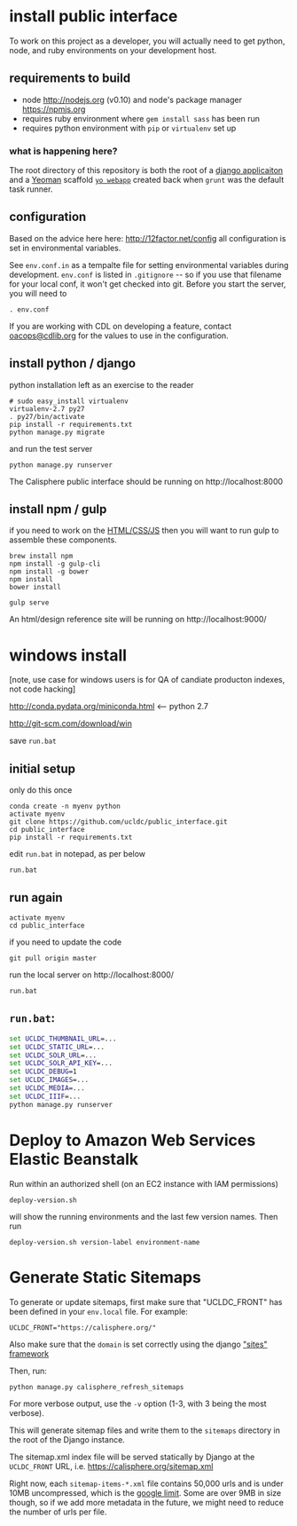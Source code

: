 # install public interface

To work on this project as a developer, you will actually need to
get python, node, and ruby environments on your development host.

## requirements to build

 * node http://nodejs.org (v0.10) and node's package manager https://npmjs.org
 * requires ruby environment where `gem install sass` has been run
 * requires python environment with `pip` or `virtualenv` set up

### what is happening here?

The root directory of this repository is both the root of a [django applicaiton](https://www.djangoproject.com) and a [Yeoman](http://yeoman.io) scaffold [`yo webapp`](https://github.com/yeoman/generator-webapp#readme) created back when `grunt` was the default task runner.

## configuration 

Based on the advice here here: http://12factor.net/config all configuration is set in environmental variables.

See `env.conf.in` as a tempalte file for setting environmental variables during development.  `env.conf` is listed in `.gitignore` -- so if you use that filename for your local conf, it won't get checked into git.  Before you start the server, you will need to
```
. env.conf
```

If you are working with CDL on developing a feature, contact oacops@cdlib.org for the values to use in the configuration.

## install python / django

python installation left as an exercise to the reader

```
# sudo easy_install virtualenv
virtualenv-2.7 py27
. py27/bin/activate
pip install -r requirements.txt
python manage.py migrate
```

and run the test server

```
python manage.py runserver
```

The Calisphere public interface should be running on http://localhost:8000

## install npm / gulp

if you need to work on the [HTML/CSS/JS](https://github.com/ucldc/public_interface/blob/master/app/ReadMe.md) then you will want to run gulp to assemble these components.

```
brew install npm
npm install -g gulp-cli
npm install -g bower
npm install
bower install
```

```
gulp serve
```

An html/design reference site will be running on http://localhost:9000/ 

# windows install

[note, use case for windows users is for QA of candiate producton indexes, not code hacking]

http://conda.pydata.org/miniconda.html  <-- python 2.7

http://git-scm.com/download/win

save `run.bat`

## initial setup
only do this once
```dos
conda create -n myenv python
activate myenv
git clone https://github.com/ucldc/public_interface.git
cd public_interface
pip install -r requirements.txt
```
edit `run.bat` in notepad, as per below
```
run.bat
```

## run again

```dos
activate myenv
cd public_interface
```
if you need to update the code

```
git pull origin master
```
run the local server on http://localhost:8000/
```
run.bat
```

## `run.bat`:
```bat
set UCLDC_THUMBNAIL_URL=...
set UCLDC_STATIC_URL=...
set UCLDC_SOLR_URL=...
set UCLDC_SOLR_API_KEY=...
set UCLDC_DEBUG=1
set UCLDC_IMAGES=...
set UCLDC_MEDIA=...
set UCLDC_IIIF=...
python manage.py runserver
```

# Deploy to Amazon Web Services Elastic Beanstalk
Run within an authorized shell (on an EC2 instance with IAM permissions)

```
deploy-version.sh
```
will show the running environments and the last few version names.  Then run

```
deploy-version.sh version-label environment-name
```

# Generate Static Sitemaps
To generate or update sitemaps, first make sure that "UCLDC_FRONT" has been defined in your `env.local` file. For example:

```
UCLDC_FRONT="https://calisphere.org/"
```

Also make sure that the `domain` is set correctly using the django ["sites" framework](https://docs.djangoproject.com/en/1.10/ref/contrib/sites/)
 
Then, run:

```
python manage.py calisphere_refresh_sitemaps
```
For more verbose output, use the `-v` option (1-3, with 3 being the most verbose).

This will generate sitemap files and write them to the `sitemaps` directory in the root of the Django instance. 

The sitemap.xml index file will be served statically by Django at the `UCLDC_FRONT` URL, i.e. https://calisphere.org/sitemap.xml

Right now, each `sitemap-items-*.xml` file contains 50,000 urls and is under 10MB uncompressed, which is the [google limit](https://support.google.com/webmasters/answer/183668?hl=en&ref_topic=4581190). Some are over 9MB in size though, so if we add more metadata in the future, we might need to reduce the number of urls per file.
